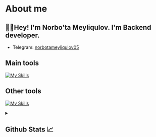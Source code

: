# About me
<p><h2>👋🏻Hey! I'm Norbo'ta Meyliqulov. I'm Backend developer.</h2></p>

- Telegram:                           [norbotameyliqulov05](@Norbota_05)
## Main tools
[![My Skills](https://skillicons.dev/icons?i=c,python,django,html,css)](https://skillicons.dev)

## Other tools
[![My Skills](https://skillicons.dev/icons?i=git,github,postgresql,sqlite,vscode,pycharm,postman)](https://skillicons.dev)

<details>
  <summary><b><h2>Github Stats 📈 <h2></b></summary>
  <a href="https://github.com/norbotameyliqulov05">
    <p align="left">
      <img src="https://github-profile-summary-cards.vercel.app/api/cards/profile-details?username=norbotameyliqulov05&theme=github_dark">
      <img align="left" src="https://github-profile-summary-cards.vercel.app/api/cards/stats?username=norbotameyliqulov05&theme=github_dark">
      <img align="left" src="https://github-profile-summary-cards.vercel.app/api/cards/productive-time?username=norbotameyliqulov05&theme=github_dark&utcOffset=5"><br>
    </p>
  </a> 
</details>
